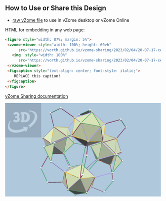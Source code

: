 
## How to Use or Share this Design

 - [raw vZome file](<https://raw.githubusercontent.com/vorth/vzome-sharing/main/2023/02/04/20-07-17-cell-first-H4-0011/cell-first-H4-0011.vZome>) to use in vZome desktop or vZome Online
 
 HTML for embedding in any web page:
 ```html
<figure style="width: 87%; margin: 5%">
  <vzome-viewer style="width: 100%; height: 60vh"
       src="https://vorth.github.io/vzome-sharing/2023/02/04/20-07-17-cell-first-H4-0011/cell-first-H4-0011.vZome" >
    <img  style="width: 100%"
       src="https://vorth.github.io/vzome-sharing/2023/02/04/20-07-17-cell-first-H4-0011/cell-first-H4-0011.png" >
  </vzome-viewer>
  <figcaption style="text-align: center; font-style: italic;">
     REPLACE this caption!
  </figcaption>
</figure>
 ```

[vZome Sharing documentation](https://vzome.github.io/vzome/sharing.html#how-it-works)

![Image](<cell-first-H4-0011.png>)

